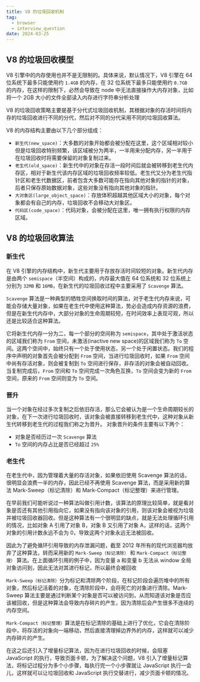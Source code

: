 ```yaml
---
title: V8 的垃圾回收机制
tag:
  - browser
  - interview_question
date: 2024-03-25
---
```


## V8 的垃圾回收模型

V8 引擎中的内存使用也并不是无限制的。具体来说，默认情况下，V8 引擎在 64 位系统下最多只能使用约 `1.4GB` 的内存，在 32 位系统下最多只能使用约 `0.7GB` 的内存，在这样的限制下，必然会导致在 node 中无法直接操作大内存对象，比如将一个 2GB 大小的文件全部读入内存进行字符串分析处理

V8 的垃圾回收策略主要是基于分代式垃圾回收机制，其根据对象的存活时间将内存的垃圾回收进行不同的分代，然后对不同的分代采用不同的垃圾回收算法。

V8 的内存结构主要由以下几个部分组成：

- `新生代(new_space)`：大多数的对象开始都会被分配在这里，这个区域相对较小但是垃圾回收特别频繁，该区域被分为两半，一半用来分配内存，另一半用于在垃圾回收时将需要保留的对象复制过来。
- `老生代(old_space)`：新生代中的对象在存活一段时间后就会被转移到老生代内存区，相对于新生代该内存区域的垃圾回收频率较低。老生代又分为老生代指针区和老生代数据区，前者包含大多数可能存在指向其他对象的指针的对象，后者只保存原始数据对象，这些对象没有指向其他对象的指针。
- `大对象区(large_object_space)`：存放体积超越其他区域大小的对象，每个对象都会有自己的内存，垃圾回收不会移动大对象区。
- `代码区(code_space)`：代码对象，会被分配在这里，唯一拥有执行权限的内存区域。

## V8 的垃圾回收算法

### 新生代

在 V8 引擎的内存结构中，新生代主要用于存放存活时间较短的对象。新生代内存是由两个 `semispace`（半空间）构成的，内存最大值在 64 位系统和 32 位系统上分别为 `32MB` 和 `16MB`，在新生代的垃圾回收过程中主要采用了 `Scavenge` 算法。

`Scavenge` 算法是一种典型的牺牲空间换取时间的算法，对于老生代内存来说，可能会存储大量对象，如果在老生代中使用这种算法，势必会造成内存资源的浪费，但是在新生代内存中，大部分对象的生命周期较短，在时间效率上表现可观，所以还是比较适合这种算法。

它将新生代内存一分为二，每一个部分的空间称为 `semispace`，其中处于激活状态的区域我们称为 `From` 空间，未激活(inactive new space)的区域我们称为 `To` 空间。这两个空间中，始终只有一个处于使用状态，另一个处于闲置状态。我们的程序中声明的对象首先会被分配到 `From` 空间，当进行垃圾回收时，如果 `From` 空间中尚有存活对象，则会被复制到 `To` 空间进行保存，非存活的对象会被自动回收。当复制完成后，`From` 空间和 `To` 空间完成一次角色互换，`To` 空间会变为新的 `From` 空间，原来的 `From` 空间则变为 `To` 空间。

### 晋升

当一个对象在经过多次复制之后依旧存活，那么它会被认为是一个生命周期较长的对象，在下一次进行垃圾回收时，该对象会被直接转移到老生代中，这种对象从新生代转移到老生代的过程我们称之为晋升。
对象晋升的条件主要有以下两个：

- 对象是否经历过一次 `Scavenge` 算法
- `To` 空间的内存占比是否已经超过 `25%`

### 老生代

在老生代中，因为管理着大量的存活对象，如果依旧使用 Scavenge 算法的话，很明显会浪费一半的内存，因此已经不再使用 Scavenge 算法，而是采用新的算法 Mark-Sweep（标记清除）和 Mark-Compact（标记整理）来进行管理。

在早前我们可能听说过一种算法叫做引用计数，该算法的原理比较简单，就是看对象是否还有其他引用指向它，如果没有指向该对象的引用，则该对象会被视为垃圾并被垃圾回收器回收。但是这种算法有一个很明显的缺点，就是无法处理循环引用的情况，比如对象 A 引用了对象 B，对象 B 又引用了对象 A，这样的话，这两个对象的引用计数永远不会为 0，导致这两个对象永远无法被回收。

因此为了避免循环引用导致的内存泄漏问题，截至 2012 年所有的现代浏览器均放弃了这种算法，转而采用新的 `Mark-Sweep（标记清除）` 和 `Mark-Compact（标记整理）` 算法。在上面循环引用的例子中，因为变量 a 和变量 b 无法从 window 全局对象访问到，因此无法对其进行标记，所以最终会被回收

`Mark-Sweep（标记清除）`分为标记和清除两个阶段，在标记阶段会遍历堆中的所有对象，然后标记活着的对象，在清除阶段中，会将死亡的对象进行清除。Mark-Sweep 算法主要是通过判断某个对象是否可以被访问到，从而知道该对象是否应该被回收，但是这种算法会导致内存碎片的产生，因为清除后会产生很多不连续的内存空间。

`Mark-Compact（标记整理）`算法是在标记清除的基础上进行了优化，它会在清除阶段中，将存活的对象向一端移动，然后直接清理掉边界外的内存，这样就可以减少内存碎片的产生。

在这之后还引入了增量标记算法，因为在进行垃圾回收的时候，会阻塞 JavaScript 的执行，导致页面卡顿，为了解决这个问题，V8 引入了增量标记算法，将标记过程分为多个小步骤，每执行完一个小步骤就让 JavaScript 执行一会儿，这样就可以让垃圾回收和 JavaScript 执行交替进行，减少页面卡顿的情况。

